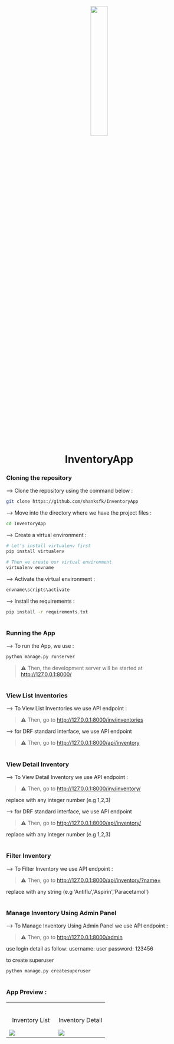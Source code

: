 <div align="center">
<img width="30%" src="https://user-images.githubusercontent.com/72341453/134747028-7e2d90cc-a92f-4f66-815e-54a0d50cca54.PNG">

# InventoryApp

</div>

### Cloning the repository

--> Clone the repository using the command below :

```bash
git clone https://github.com/shanksfk/InventoryApp

```

--> Move into the directory where we have the project files :

```bash
cd InventoryApp

```

--> Create a virtual environment :

```bash
# Let's install virtualenv first
pip install virtualenv

# Then we create our virtual environment
virtualenv envname

```

--> Activate the virtual environment :

```bash
envname\scripts\activate

```

--> Install the requirements :

```bash
pip install -r requirements.txt

```

#

### Running the App

--> To run the App, we use :

```bash
python manage.py runserver

```

> ⚠ Then, the development server will be started at http://127.0.0.1:8000/

#

### View List Inventories

--> To View List Inventories we use API endpoint :

> ⚠ Then, go to http://127.0.0.1:8000/inv/inventories

--> for DRF standard interface, we use API endpoint

> ⚠ Then, go to http://127.0.0.1:8000/api/inventory

#

### View Detail Inventory

--> To View Detail Inventory we use API endpoint :

> ⚠ Then, go to http://127.0.0.1:8000/inv/inventory/<pk>

replace <pk> with any integer number (e.g 1,2,3)

--> for DRF standard interface, we use API endpoint

> ⚠ Then, go to http://127.0.0.1:8000/api/inventory/<pk>

replace <pk> with any integer number (e.g 1,2,3)

#

### Filter Inventory

--> To Filter Inventory we use API endpoint :

> ⚠ Then, go to http://127.0.0.1:8000/api/inventory/?name=<param>

replace <param> with any string (e.g 'Antiflu','Aspirin','Paracetamol')

#

### Manage Inventory Using Admin Panel

--> To Manage Inventory Using Admin Panel we use API endpoint :

> ⚠ Then, go to http://127.0.0.1:8000/admin

use login detail as follow:
username: user
password: 123456

to create superuser

```bash
python manage.py createsuperuser

```

#

### App Preview :

<table width="100%"> 
<tr>
<td width="50%">      
&nbsp; 
<br>
<p align="center">
 Inventory List
</p>
<img src="https://user-images.githubusercontent.com/72341453/134747262-0a92233d-8010-40f8-84c5-8d94895aac44.PNG">
</td> 
<td width="50%">
<br>
<p align="center">
  Inventory Detail
</p>
<img src="https://user-images.githubusercontent.com/72341453/134747155-3ca5b55f-b064-4741-aeae-abe90bddf41e.PNG">  
</td>
</table>
